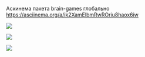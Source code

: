 Аскинема пакета brain-games глобально https://asciinema.org/a/ik2XamElbmRwROriu8haox6iw

<a href="https://codeclimate.com/github/solncebro/project-lvl1-s348/maintainability"><img src="https://api.codeclimate.com/v1/badges/fd31dad86af6e2871a9a/maintainability" /></a>

<a href="https://codeclimate.com/github/solncebro/project-lvl1-s348/test_coverage"><img src="https://api.codeclimate.com/v1/badges/fd31dad86af6e2871a9a/test_coverage" /></a>

<a href="https://codeclimate.com/github/solncebro/project-lvl1-s348/test_coverage"><img src="https://travis-ci.org/solncebro/project-lvl1-s348.svg?branch=master" /></a>